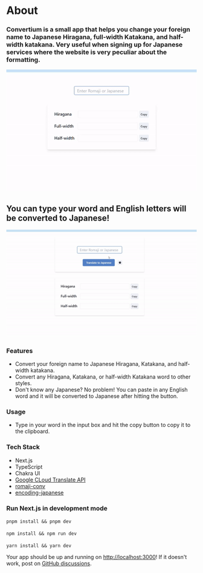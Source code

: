 # About

### Convertium is a small app that helps you change your foreign name to Japanese Hiragana, full-width Katakana, and half-width katakana. Very useful when signing up for Japanese services where the website is very peculiar about the formatting.

![Gif of demonstrating the app](/public/Sample.gif)

## You can type your word and English letters will be converted to Japanese!

![Second gif of demonstrating the app](/public/Sample2.gif)

### Features

- Convert your foreign name to Japanese Hiragana, Katakana, and half-width katakana.
- Convert any Hiragana, Katakana, or half-width Katakana word to other styles.
- Don't know any Japanese? No problem! You can paste in any English word and it will be converted to Japanese after hitting the button.

### Usage

- Type in your word in the input box and hit the copy button to copy it to the clipboard.

### Tech Stack

- Next.js
- TypeScript
- Chakra UI
- [Google CLoud Translate API](https://cloud.google.com/translate)
- [romaji-conv](https://www.npmjs.com/package/@koozaki/romaji-conv)
- [encoding-japanese](https://www.npmjs.com/package/encoding-japanese)

### Run Next.js in development mode

```pnpm
pnpm install && pnpm dev

npm install && npm run dev

yarn install && yarn dev
```

Your app should be up and running on [http://localhost:3000](http://localhost:3000)! If it doesn't work, post on [GitHub discussions](https://github.com/vercel/next.js/discussions).
